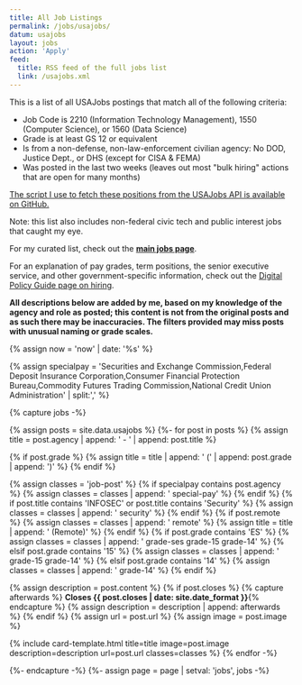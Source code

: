 ```yaml
---
title: All Job Listings
permalink: /jobs/usajobs/
datum: usajobs
layout: jobs
action: 'Apply'
feed:
  title: RSS feed of the full jobs list
  link: /usajobs.xml
---
```


This is a list of all USAJobs postings that match all of the following criteria:

* Job Code is 2210 (Information Technology Management), 1550 (Computer Science), or 1560 (Data Science)
* Grade is at least GS 12 or equivalent
* Is from a non-defense, non-law-enforcement civilian agency: No DOD, Justice Dept., or DHS (except for CISA & FEMA)
* Was posted in the last two weeks (leaves out most "bulk hiring" actions that are open for many months)

[The script I use to fetch these positions from the USAJobs API is available on GitHub.](https://github.com/krusynth/usajobs-feed)

Note: this list also includes non-federal civic tech and public interest jobs that caught my eye.

For my curated list, check out the **[main jobs page](/jobs/)**.

For an explanation of pay grades, term positions, the senior executive service, and other government-specific information, check out the [Digital Policy Guide page on hiring](https://digitalpolicy.us/policies/hiring/).

**All descriptions below are added by me, based on my knowledge of the agency and role as posted; this content is not from the original posts and as such there may be inaccuracies. The filters provided may miss posts with unusual naming or grade scales.**

{% assign now = 'now' | date: '%s' %}

{% assign specialpay = 'Securities and Exchange Commission,Federal Deposit Insurance Corporation,Consumer Financial Protection Bureau,Commodity Futures Trading Commission,National Credit Union Administration' | split:',' %}

{% capture jobs -%}

{% assign posts = site.data.usajobs %}
{%- for post in posts %}
  {% assign title = post.agency | append: ' - ' | append: post.title %}

  {% if post.grade %}
    {% assign title = title | append: ' (' | append: post.grade | append: ')' %}
  {% endif %}

  {% assign classes = 'job-post' %}
  {% if specialpay contains post.agency %}
    {% assign classes = classes | append: ' special-pay' %}
  {% endif %}
  {% if post.title contains 'INFOSEC' or post.title contains 'Security' %}
    {% assign classes = classes | append: ' security' %}
  {% endif %}
  {% if post.remote %}
    {% assign classes = classes | append: ' remote' %}
    {% assign title = title | append: ' (Remote)' %}
  {% endif %}
  {% if post.grade contains 'ES' %}
    {% assign classes = classes | append: ' grade-ses grade-15 grade-14' %}
  {% elsif post.grade contains '15' %}
    {% assign classes = classes | append: ' grade-15 grade-14' %}
  {% elsif post.grade contains '14' %}
    {% assign classes = classes | append: ' grade-14' %}
  {% endif %}

  {% assign description = post.content %}
  {% if post.closes %}
    {% capture afterwards %} **Closes {{ post.closes | date: site.date_format }}**{% endcapture %}
    {% assign description = description | append: afterwards %}
  {% endif %}
  {% assign url = post.url %}
  {% assign image = post.image %}

  {% include card-template.html
     title=title
     image=post.image
     description=description
     url=post.url
     classes=classes
%}
{% endfor -%}

{%- endcapture -%}
{%- assign page = page | setval: 'jobs', jobs -%}